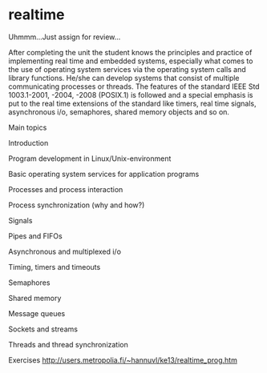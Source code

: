 realtime
========

Uhmmm...Just assign for review...



After completing the unit the student knows the principles and practice of implementing real time and embedded systems, especially what comes to the use of operating system services via the operating system calls and library functions. He/she can develop systems that consist of multiple communicating processes or threads. The features of the standard IEEE Std 1003.1-2001, -2004, -2008 (POSIX.1) is followed and a special emphasis is put to the real time extensions of the standard like timers, real time signals, asynchronous i/o, semaphores, shared memory objects and so on.

Main topics

Introduction

Program development in Linux/Unix-environment

Basic operating system services for application programs

Processes and process interaction

Process synchronization (why and how?)

Signals

Pipes and FIFOs

Asynchronous and multiplexed i/o

Timing, timers and timeouts

Semaphores

Shared memory

Message queues

Sockets and streams

Threads and thread synchronization

Exercises
http://users.metropolia.fi/~hannuvl/ke13/realtime_prog.htm
